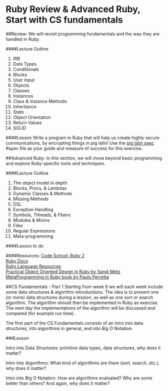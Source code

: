 # Ruby Review & Advanced Ruby, Start with CS fundamentals


##Review:
We will revisit programming fundamentals and the way they are handled in Ruby.


####Lecture Outline
1. IRB
2. Data Types
3. Conditionals
4. Blocks
5. User Input
6. Objects
7. Classes
8. Instances
9. Class & Instance Methods
10. Inheritance
11. State
12. Object Orientation
13. Return Values
14. SOLID


####Lesson
Write a program in Ruby that will help us create highly secure communications, by encrypting things in pig latin! Use the [pig latin spec](../../lessons/pig_latin_spec.rb) Rspec file as your guide and measure of success for this exercise.


##Advanced Ruby:
In this section, we will move beyond basic programming and explore Ruby-specific tools and techniques.


####Lecture Outline
1. The object model in depth
2. Blocks, Procs, & Lambdas
3. Dynamic Classes & Methods
4. Missing Methods
5. DSL
6. Exception Handling
7. Symbols, THreads, & Fibers
8. Modules & Mixins
9. Files
10. Regular Expressions
11. Meta-programming


####Lesson
to do


####Resources:
[Code School: Ruby 2](http://www.codeschool.com/courses/ruby-bits-part-2)<br>
[Ruby Docs](http://ruby-doc.org/)<br>
[Ruby Language Resources](http://www.ruby-lang.org/en/documentation/)<br>
[Practical Object Oriented Design in Ruby by Sandi Metz](http://www.poodr.info/)<br>
[MetaProgramming in Ruby book by Paulo Perretta](http://pragprog.com/book/ppmetr/metaprogramming-ruby)<br>

##CS Fundamentals - Part 1
Starting from week 9 we will each week include some data structures & algorithm introductions. The idea is to present one (or more) data structures during a lession, as well as one sort or search algorithm. The algorithm should then be implemented in Ruby as exercise. The next day the implementations of the algorithm will be discussed and compared (for example run time).

The first part of the CS Fundamentals consists of an intro into data structures, into algorithms in general, and into Big O Notation.

###Lesson

Intro into Data Structures: primitive data types, data structures, why does it matter?

Intro into Algorithms: What kind of algorithms are there (sort, search, etc.), why does it matter?

Intro into Big O Notation: How are algorithms evaluated? Why are some better than others? And again, why does it matter?
